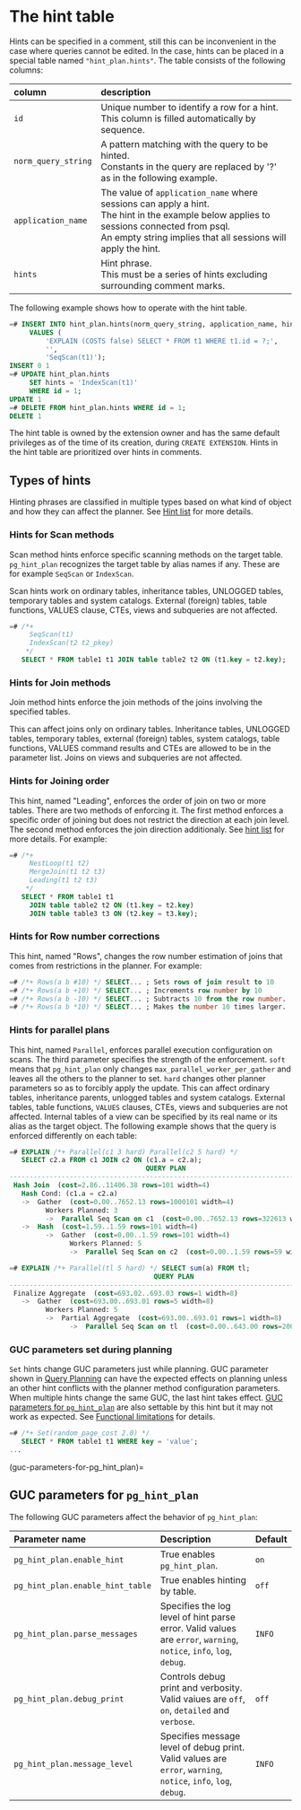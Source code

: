 # The hint table

Hints can be specified in a comment, still this can be inconvenient in the case
where queries cannot be edited.  In the case, hints can be placed in a special
table named `"hint_plan.hints"`.  The table consists of the following columns:

| column | description |
|:-------|:------------|
| `id` | Unique number to identify a row for a hint.  <br>This column is filled automatically by sequence. |
| `norm_query_string` | A pattern matching with the query to be hinted. <br>Constants in the query are replaced by '?' as in the following example. |
| `application_name` | The value of `application_name` where sessions can apply a hint. <br>The hint in the example below applies to sessions connected from psql. <br>An empty string implies that all sessions will apply the hint. |
| `hints` | Hint phrase.  <br>This must be a series of hints excluding surrounding comment marks. |

The following example shows how to operate with the hint table.

```sql
=# INSERT INTO hint_plan.hints(norm_query_string, application_name, hints)
     VALUES (
         'EXPLAIN (COSTS false) SELECT * FROM t1 WHERE t1.id = ?;',
         '',
         'SeqScan(t1)');
INSERT 0 1
=# UPDATE hint_plan.hints
     SET hints = 'IndexScan(t1)'
     WHERE id = 1;
UPDATE 1
=# DELETE FROM hint_plan.hints WHERE id = 1;
DELETE 1
```

The hint table is owned by the extension owner and has the same default
privileges as of the time of its creation, during `CREATE EXTENSION`.
Hints in the hint table are prioritized over hints in comments.

## Types of hints

Hinting phrases are classified in multiple types based on what kind of object
and how they can affect the planner.  See [Hint list](#hint-list) for more
details.

### Hints for Scan methods

Scan method hints enforce specific scanning methods on the target table.
`pg_hint_plan` recognizes the target table by alias names if any.  These are
for example `SeqScan` or `IndexScan`.

Scan hints work on ordinary tables, inheritance tables, UNLOGGED tables,
temporary tables and system catalogs. External (foreign) tables, table
functions, VALUES clause, CTEs, views and subqueries are not affected.

```sql
=# /*+
     SeqScan(t1)
     IndexScan(t2 t2_pkey)
    */
   SELECT * FROM table1 t1 JOIN table table2 t2 ON (t1.key = t2.key);
```

### Hints for Join methods

Join method hints enforce the join methods of the joins involving the
specified tables.

This can affect joins only on ordinary tables.  Inheritance tables, UNLOGGED
tables, temporary tables, external (foreign) tables, system catalogs, table
functions, VALUES command results and CTEs are allowed to be in the parameter
list.  Joins on views and subqueries are not affected.

### Hints for Joining order

This hint, named "Leading", enforces the order of join on two or more tables.
There are two methods of enforcing it.  The first method enforces a specific
order of joining but does not restrict the direction at each join level.
The second method enforces the join direction additionaly.  See
[hint list](#hint-list) for more details.  For example:

```sql
=# /*+
     NestLoop(t1 t2)
     MergeJoin(t1 t2 t3)
     Leading(t1 t2 t3)
    */
   SELECT * FROM table1 t1
     JOIN table table2 t2 ON (t1.key = t2.key)
     JOIN table table3 t3 ON (t2.key = t3.key);
```

### Hints for Row number corrections

This hint, named "Rows", changes the row number estimation of joins that comes
from restrictions in the planner.  For example:

```sql
=# /*+ Rows(a b #10) */ SELECT... ; Sets rows of join result to 10
=# /*+ Rows(a b +10) */ SELECT... ; Increments row number by 10
=# /*+ Rows(a b -10) */ SELECT... ; Subtracts 10 from the row number.
=# /*+ Rows(a b *10) */ SELECT... ; Makes the number 10 times larger.
```

### Hints for parallel plans

This hint, named `Parallel`, enforces parallel execution configuration
on scans.  The third parameter specifies the strength of the enforcement.
`soft` means that `pg_hint_plan` only changes `max_parallel_worker_per_gather`
and leaves all the others to the planner to set.  `hard` changes other planner
parameters so as to forcibly apply the update.  This can affect ordinary
tables, inheritance parents, unlogged tables and system catalogs. External
tables, table functions, `VALUES` clauses, CTEs, views and subqueries are
not affected.  Internal tables of a view can be specified by its real
name or its alias as the target object.  The following example shows
that the query is enforced differently on each table:

```sql
=# EXPLAIN /*+ Parallel(c1 3 hard) Parallel(c2 5 hard) */
   SELECT c2.a FROM c1 JOIN c2 ON (c1.a = c2.a);
                                  QUERY PLAN
-------------------------------------------------------------------------------
 Hash Join  (cost=2.86..11406.38 rows=101 width=4)
   Hash Cond: (c1.a = c2.a)
   ->  Gather  (cost=0.00..7652.13 rows=1000101 width=4)
         Workers Planned: 3
         ->  Parallel Seq Scan on c1  (cost=0.00..7652.13 rows=322613 width=4)
   ->  Hash  (cost=1.59..1.59 rows=101 width=4)
         ->  Gather  (cost=0.00..1.59 rows=101 width=4)
               Workers Planned: 5
               ->  Parallel Seq Scan on c2  (cost=0.00..1.59 rows=59 width=4)

=# EXPLAIN /*+ Parallel(tl 5 hard) */ SELECT sum(a) FROM tl;
                                    QUERY PLAN
-----------------------------------------------------------------------------------
 Finalize Aggregate  (cost=693.02..693.03 rows=1 width=8)
   ->  Gather  (cost=693.00..693.01 rows=5 width=8)
         Workers Planned: 5
         ->  Partial Aggregate  (cost=693.00..693.01 rows=1 width=8)
               ->  Parallel Seq Scan on tl  (cost=0.00..643.00 rows=20000 width=4)
```

### GUC parameters set during planning

`Set` hints change GUC parameters just while planning.  GUC parameter shown in
[Query Planning](http://www.postgresql.org/docs/current/static/runtime-config-query.html)
can have the expected effects on planning unless an other hint conflicts with
the planner method configuration parameters.  When multiple hints change the
same GUC, the last hint takes effect.
[GUC parameters for `pg_hint_plan`](#guc-parameters-for-pg_hint_plan) are also
settable by this hint but it may not work as expected.
See [Functional limitations](#functional-limitations) for details.

```sql
=# /*+ Set(random_page_cost 2.0) */
   SELECT * FROM table1 t1 WHERE key = 'value';
...
```

(guc-parameters-for-pg_hint_plan)=
## GUC parameters for `pg_hint_plan`

The following GUC parameters affect the behavior of `pg_hint_plan`:

| Parameter name | Description | Default |
|:---------------|:------------|:--------|
| `pg_hint_plan.enable_hint` | True enables `pg_hint_plan`. | `on` |
| `pg_hint_plan.enable_hint_table` | True enables hinting by table. | `off` |
| `pg_hint_plan.parse_messages` | Specifies the log level of hint parse error.  Valid values are `error`, `warning`, `notice`, `info`, `log`, `debug`. | `INFO` |
| `pg_hint_plan.debug_print` | Controls debug print and verbosity. Valid vaiues are `off`, `on`, `detailed` and `verbose`. | `off` |
| `pg_hint_plan.message_level` | Specifies message level of debug print. Valid values are `error`, `warning`, `notice`, `info`, `log`, `debug`. | `INFO` |
